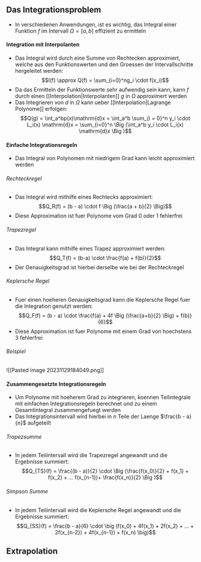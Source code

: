 ## Das Integrationsproblem
- In verschiedenen Anwendungen, ist es wichtig, das Integral einer Funktion $f$ im Intervall $\Omega = [a, b]$ effizient zu ermitteln
#### Integration mit Interpolanten
- Das Integral wird durch eine Summe von Rechtecken approximiert, welche aus den Funktionswerten und den Groessen der Intervallschritte hergeleitet werden:
$$I(f) \approx Q(f) = \sum_{i=0}^ng_i \cdot f(x_i)$$
- Da das Ermitteln der Funktionswerte sehr aufwendig sein kann, kann $f$ durch einen [[Interpolation|Interpolanten]] $g$ in $\Omega$ approximert werden
- Das Integrieren von $d$ in $\Omega$ kann ueber [[Interpolation|Lagrange Polynome]] erfolgen:
$$Q(g) = \int_a^bp(x)\mathrm{d}x = \int_a^b \sum_{i = 0}^n y_i \cdot L_i(x) \mathrm{d}x = \sum_{i=0}^n \Big (\int_a^b y_i \cdot L_i(x) \mathrm{d}x \Big )$$
#### Einfache Integrationsregeln
- Das Integral von Polynomen mit niedrigem Grad kann leicht approximiert werden
###### Rechteckregel
- Das Integral wird mithilfe eines Rechtecks approximiert:
$$Q_R(f) = (b - a) \cdot f \Big (\frac{a + b}{2} \Big)$$
- Diese Approximation ist fuer Polynome vom Grad $0$ oder $1$ fehlerfrei
###### Trapezregel
- Das Integral kann mithilfe eines Trapez approximiert werden:
$$Q_T(f) = (b-a) \cdot \frac{f(a) + f(b)}{2}$$
- Der Genauigkeitsgrad ist hierbei derselbe wie bei der Rechteckregel
###### Keplersche Regel
- Fuer einen hoeheren Genauigkeitsgrad kann die Keplersche Regel fuer die Integration genutzt werden:
$$Q_F(f) = (b - a) \cdot \frac{f(a) + 4f \Big (\frac{a+b}{2} \Big) + f(b)}{6}$$
- Diese Approximation ist fuer Polynome mit einem Grad von hoechstens 3 fehlerfrei
###### Beispiel
![[Pasted image 20231129184049.png]]
#### Zusammengesetzte Integrationsregeln
- Um Polynome mit hoeherem Grad zu integrieren, koennen Teilintegrale mit einfachen Integrationsregeln berechnet und zu einem Gesamtintegral zusammengefuegt werden
- Das Integrationsintervall wird hierbei in $n$ Teile der Laenge $\frac{b - a}{n}$ aufgeteilt
###### Trapezsumme
- In jedem Teilintervall wird die Trapezregel angewandt und die Ergebnisse summiert:
$$Q_{TS}(f) = \frac{(b - a)}{2} \cdot \Big (\frac{f(x_0)}{2} + f(x_1) + f(x_2) + ... f(x_{n-1})+ \frac{f(x_n)}{2} \Big )$$
###### Simpson Summe
- In jedem Teilintervall wird die Keplersche Regel angewandt und die Ergebnisse summiert:
$$Q_{SS}(f) = \frac{b - a}{6} \cdot \big (f(x_0) + 4f(x_1) + 2f(x_2) + ... + 2f(x_{n-2}) + 4f(x_{n-1}) + f(x_n) \big)$$
## Extrapolation